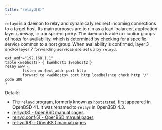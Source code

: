 ```yaml
---
title: "relayd(8)"
---
```


`relayd` is a daemon to relay and dynamically redirect incoming 
connections to a target host. Its main purposes are to run as a
load-balancer, application layer gateway, or transparent proxy. The
daemon is able to monitor groups of hosts for availability, which
is determined by checking for a specific service common to a host
group. When availability is confirmed, layer 3 and/or layer 7
forwarding services are set up by `relayd`.

```
ext_addr="192.168.1.1"
table <webhosts> { $webhost1 $webhost2 }
relay www {
        listen on $ext_addr port http
        forward to <webhosts> port http loadbalance check http "/" code 200
}
```

Details:

* The `relayd` program, formerly known as `hoststated`, first appeared in OpenBSD 4.1. It was renamed to `relayd` in OpenBSD 4.3. 
* [relayd(8) - OpenBSD manual pages](http://man.openbsd.org/relayd.8)
* [relayd.conf(5) - OpenBSD manual pages](http://man.openbsd.org/relayd.cond.5)
* [relayctl(8) - OpenBSD manual pages](http://man.openbsd.org/relayctl.8)
